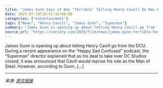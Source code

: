 ```yaml
---
title: "James Gunn Says it Was ‘Terrible’ Telling Henry Cavill He Was Replaced as Superman: ‘That Was Really Unfortunate’"
date: 2025-07-19T18:51:32+08:00
categories: ["entertainment"]
tags: ["News", "Henry Cavill", "James Gunn", "Superman"]
summary: "James Gunn is opening up about letting Henry Cavill go from the DCU. During a recent appearance on the &#8220;Happy Sad Confused&#8221; podcast, the &#8220;Superman&#8221; director explained that as h"
source_url: "https://variety.com/2025/film/news/james-gunn-terrible-henry-cavill-superman-david-corenswet-1236465242/"
---
```


James Gunn is opening up about letting Henry Cavill go from the DCU. During a recent appearance on the &#8220;Happy Sad Confused&#8221; podcast, the &#8220;Superman&#8221; director explained that as his deal to take over DC Studios closed, it was announced that Cavill would reprise his role as the Man of Steel. However, according to Gunn, [&#8230;]

---

*来源: [原文链接](https://variety.com/2025/film/news/james-gunn-terrible-henry-cavill-superman-david-corenswet-1236465242/)*
